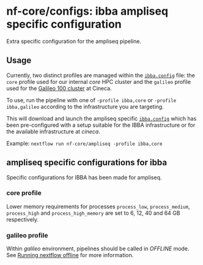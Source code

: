 # nf-core/configs: ibba ampliseq specific configuration

Extra specific configuration for the ampliseq pipeline.

## Usage

Currently, two distinct profiles are managed within the [`ibba.config`](../../../conf/ibba.config) file: the `core` profile used for our internal *core* HPC cluster and the `galileo` profile used for the [Galileo 100 cluster](https://docs.hpc.cineca.it/hpc/galileo.html) at Cineca.

To use, run the pipeline with one of `-profile ibba,core` or `-profile ibba,galileo` according to the infrastructure you are targeting.

This will download and launch the ampliseq specific [`ibba.config`](../../../conf/pipeline/ampliseq/ibba.config)
which has been pre-configured with a setup suitable for the IBBA infrastructure or for the available infrastructure at *cineca*.

Example: `nextflow run nf-core/ampliseq -profile ibba,core`

## ampliseq specific configurations for ibba

Specific configurations for IBBA has been made for ampliseq.

### core profile

Lower memory requirements for processes `process_low`, `process_medium`, `process_high`
and `process_high_memory` are set to 6, 12, 40 and 64 GB respectively.

### galileo profile

Within *galileo* environment, pipelines should be called in *OFFLINE* mode.
See [Running nextflow offline](https://bioinfo-guidelines.readthedocs.io/en/latest/nextflow/troubleshooting.html#running-nextflow-offline) for more information.
